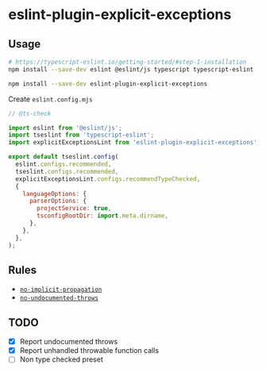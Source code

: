 # eslint-plugin-explicit-exceptions

## Usage

```sh
# https://typescript-eslint.io/getting-started/#step-1-installation
npm install --save-dev eslint @eslint/js typescript typescript-eslint

npm install --save-dev eslint-plugin-explicit-exceptions
```

Create `eslint.config.mjs`

```javascript
// @ts-check

import eslint from '@eslint/js';
import tseslint from 'typescript-eslint';
import explicitExceptionsLint from 'eslint-plugin-explicit-exceptions';

export default tseslint.config(
  eslint.configs.recommended,
  tseslint.configs.recommended,
  explicitExceptionsLint.configs.recommendTypeChecked,
  {
    languageOptions: {
      parserOptions: {
        projectService: true,
        tsconfigRootDir: import.meta.dirname,
      },
    },
  },
);
```

## Rules
 - [`no-implicit-propagation`](docs/rules/no-implicit-propagation.md)
 - [`no-undocumented-throws`](docs/rules/no-undocumented-throws.md)

## TODO
- [x] Report undocumented throws
- [x] Report unhandled throwable function calls
- [ ] Non type checked preset
